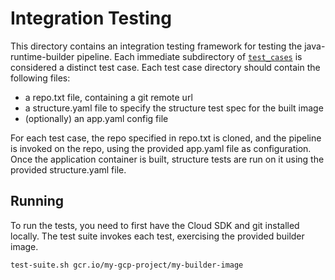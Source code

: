 # Integration Testing
This directory contains an integration testing framework for testing the java-runtime-builder 
pipeline. Each immediate subdirectory of [`test_cases`](test_cases) is considered a distinct test 
case. Each test case directory should contain the following files:
  * a repo.txt file, containing a git remote url
  * a structure.yaml file to specify the structure test spec for the built image
  * (optionally) an app.yaml config file

For each test case, the repo specified in repo.txt is cloned, and the pipeline is invoked on the 
repo, using the provided app.yaml file as configuration. Once the application container is built, 
structure tests are run on it using the provided structure.yaml file.

## Running
To run the tests, you need to first have the Cloud SDK and git installed locally. The test suite
invokes each test, exercising the provided builder image.
```bash
test-suite.sh gcr.io/my-gcp-project/my-builder-image
```

